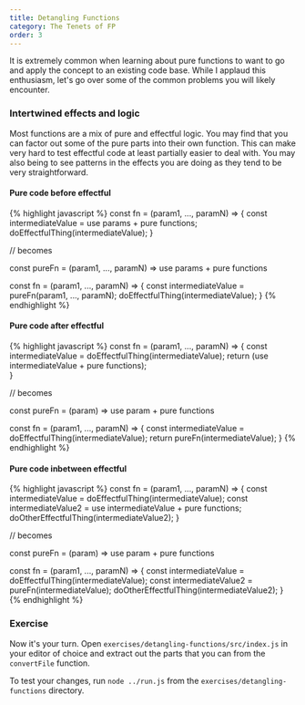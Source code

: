 ```yaml
---
title: Detangling Functions
category: The Tenets of FP
order: 3
---
```


It is extremely common when learning about pure functions to want to go and apply the concept to an existing code base. While I applaud this enthusiasm, let's go over some of the common problems you will likely encounter.

### Intertwined effects and logic

Most functions are a mix of pure and effectful logic. You may find that you can factor out some of the pure parts into their own function. This can make very hard to test effectful code at least partially easier to deal with. You may also being to see patterns in the effects you are doing as they tend to be very straightforward.

#### Pure code before effectful

{% highlight javascript %}
const fn = (param1, ..., paramN) => {
  const intermediateValue = use params + pure functions;
  doEffectfulThing(intermediateValue);
}

// becomes

const pureFn = (param1, ..., paramN) => use params + pure functions

const fn = (param1, ..., paramN) => {
  const intermediateValue = pureFn(param1, ..., paramN);
  doEffectfulThing(intermediateValue);
}
{% endhighlight %}

#### Pure code after effectful

{% highlight javascript %}
const fn = (param1, ..., paramN) => {
  const intermediateValue = doEffectfulThing(intermediateValue);
  return (use intermediateValue + pure functions);  
}

// becomes

const pureFn = (param) => use param + pure functions

const fn = (param1, ..., paramN) => {
  const intermediateValue = doEffectfulThing(intermediateValue);
  return pureFn(intermediateValue);
}
{% endhighlight %}

#### Pure code inbetween effectful

{% highlight javascript %}
const fn = (param1, ..., paramN) => {
  const intermediateValue = doEffectfulThing(intermediateValue);
  const intermediateValue2 = use intermediateValue + pure functions;
  doOtherEffectfulThing(intermediateValue2);
}

// becomes

const pureFn = (param) => use param + pure functions

const fn = (param1, ..., paramN) => {
  const intermediateValue = doEffectfulThing(intermediateValue);
  const intermediateValue2 = pureFn(intermediateValue);
  doOtherEffectfulThing(intermediateValue2);
}
{% endhighlight %}

### Exercise

Now it's your turn. Open `exercises/detangling-functions/src/index.js` in your editor of choice and extract out the parts that you can from the `convertFile` function.

To test your changes, run `node ../run.js` from the `exercises/detangling-functions` directory.
